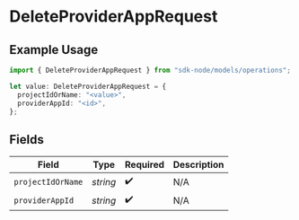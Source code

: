 # DeleteProviderAppRequest

## Example Usage

```typescript
import { DeleteProviderAppRequest } from "sdk-node/models/operations";

let value: DeleteProviderAppRequest = {
  projectIdOrName: "<value>",
  providerAppId: "<id>",
};
```

## Fields

| Field              | Type               | Required           | Description        |
| ------------------ | ------------------ | ------------------ | ------------------ |
| `projectIdOrName`  | *string*           | :heavy_check_mark: | N/A                |
| `providerAppId`    | *string*           | :heavy_check_mark: | N/A                |